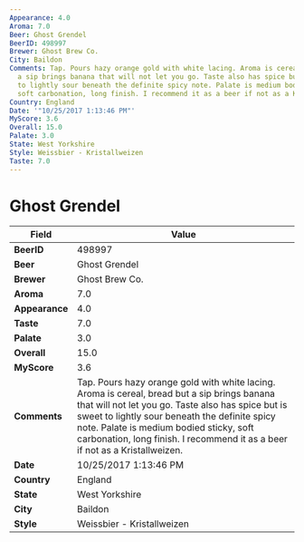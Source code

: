 ```yaml
---
Appearance: 4.0
Aroma: 7.0
Beer: Ghost Grendel
BeerID: 498997
Brewer: Ghost Brew Co.
City: Baildon
Comments: Tap. Pours hazy orange gold with white lacing. Aroma is cereal, bread but
  a sip brings banana that will not let you go. Taste also has spice but is sweet
  to lightly sour beneath the definite spicy note. Palate is medium bodied sticky,
  soft carbonation, long finish. I recommend it as a beer if not as a Kristallweizen.
Country: England
Date: '"10/25/2017 1:13:46 PM"'
MyScore: 3.6
Overall: 15.0
Palate: 3.0
State: West Yorkshire
Style: Weissbier - Kristallweizen
Taste: 7.0
---
```


# Ghost Grendel

| Field         | Value |
|---------------|-------|
| **BeerID** | 498997 |
| **Beer** | Ghost Grendel |
| **Brewer** | Ghost Brew Co. |
| **Aroma** | 7.0 |
| **Appearance** | 4.0 |
| **Taste** | 7.0 |
| **Palate** | 3.0 |
| **Overall** | 15.0 |
| **MyScore** | 3.6 |
| **Comments** | Tap. Pours hazy orange gold with white lacing. Aroma is cereal, bread but a sip brings banana that will not let you go. Taste also has spice but is sweet to lightly sour beneath the definite spicy note. Palate is medium bodied sticky, soft carbonation, long finish. I recommend it as a beer if not as a Kristallweizen. |
| **Date** | 10/25/2017 1:13:46 PM |
| **Country** | England |
| **State** | West Yorkshire |
| **City** | Baildon |
| **Style** | Weissbier - Kristallweizen |
